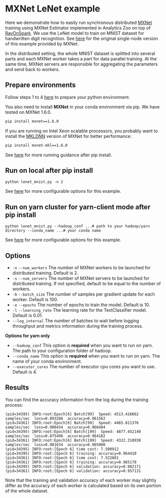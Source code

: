 # MXNet LeNet example

Here we demonstrate how to easily run synchronous distributed [MXNet](https://github.com/apache/incubator-mxnet) training using 
MXNet Estimator implemented in Analytics Zoo on top of [RayOnSpark](https://analytics-zoo.github.io/master/#ProgrammingGuide/rayonspark/).
We use the LeNet model to train on MNIST dataset for handwritten digit recognition. 
See [here](https://mxnet.apache.org/api/python/docs/tutorials/packages/gluon/image/mnist.html) for the original single-node version of this example provided by MXNet.

In the distributed setting, the whole MNIST dataset is splitted into several parts and each MXNet worker takes a part for data parallel training. 
At the same time, MXNet servers are responsible for aggregating the parameters and send back to workers.

## Prepare environments
Follow steps 1 to 4 [here](https://analytics-zoo.github.io/master/#ProgrammingGuide/rayonspark/#steps-to-run-rayonspark) 
to prepare your python environment.

You also need to install **MXNet** in your conda environment via pip. We have tested on MXNet 1.6.0.
```bash
pip install mxnet==1.6.0
```
If you are running on Intel Xeon scalable processors, you probably want to install the [MKLDNN](https://github.com/oneapi-src/oneDNN) version of MXNet for better performance:
```bash
pip install mxnet-mkl==1.6.0
```

See [here](https://analytics-zoo.github.io/master/#PythonUserGuide/run/#run-after-pip-install)
for more running guidance after pip install. 

## Run on local after pip install
```
python lenet_mnist.py -n 2
```
See [here](#Options) for more configurable options for this example.

## Run on yarn cluster for yarn-client mode after pip install 
```
python lenet_mnist.py --hadoop_conf ...# path to your hadoop/yarn directory --conda_name ...# your conda name
```
 
See [here](#Options) for more configurable options for this example.

## Options
- `-n` `--num_workers` The number of MXNet workers to be launched for distributed training. Default is 2.
- `-s` `--num_servers` The number of MXNet servers to be launched for distributed training. If not specified, default to be equal to the number of workers.
- `-b` `--batch_size` The number of samples per gradient update for each worker. Default is 100.
- `-e` `--epochs` The number of epochs to train the model. Default is 10.
- `-l` `--learning_rate` The learning rate for the TextClassifier model. Default is 0.01.
- `--log_interval` The number of batches to wait before logging throughput and metrics information during the training process.

**Options for yarn only**
- `--hadoop_conf` This option is **required** when you want to run on yarn. The path to your configuration folder of hadoop.
- `--conda_name` This option is **required** when you want to run on yarn. The name of your conda environment.
- `--executor_cores` The number of executor cpu cores you want to use. Default is 4.

## Results
You can find the accuracy information from the log during the training process:
```
(pid=34395) INFO:root:Epoch[6] Batch[99]  Speed: 4513.416662 samples/sec  loss=0.893286  accuracy=0.961562
(pid=34361) INFO:root:Epoch[6] Batch[99]  Speed: 4465.811376 samples/sec  loss=0.900434  accuracy=0.966484
(pid=34395) INFO:root:Epoch[6] Batch[199]  Speed: 4877.452140 samples/sec  loss=0.875496  accuracy=0.964102
(pid=34361) INFO:root:Epoch[6] Batch[199]  Speed: 4322.318930 samples/sec  loss=0.901634  accuracy=0.965000
(pid=34395) INFO:root:[Epoch 6] time cost: 7.500912
(pid=34395) INFO:root:[Epoch 6] training: accuracy=0.964410  
(pid=34361) INFO:root:[Epoch 6] time cost: 7.522801
(pid=34361) INFO:root:[Epoch 6] training: accuracy=0.965178  
(pid=34395) INFO:root:[Epoch 6] validation: accuracy=0.982171  
(pid=34361) INFO:root:[Epoch 6] validation: accuracy=0.957131  
```
Note that the training and validation accuracy of each worker may slightly differ as the accuracy of each worker is calculated
 based on its own portion of the whole dataset.
 